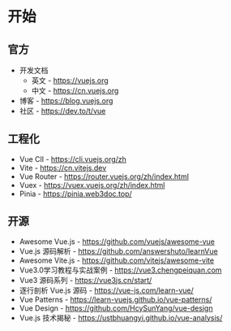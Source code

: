# 开始

## 官方

- 开发文档
  - 英文 - <https://vuejs.org>
  - 中文 - <https://cn.vuejs.org>
- 博客 - <https://blog.vuejs.org>
- 社区 - <https://dev.to/t/vue>

## 工程化

- Vue ClI - <https://cli.vuejs.org/zh>
- Vite - <https://cn.vitejs.dev>
- Vue Router - <https://router.vuejs.org/zh/index.html>
- Vuex - <https://vuex.vuejs.org/zh/index.html>
- Pinia - <https://pinia.web3doc.top/>

## 开源

- Awesome Vue.js - <https://github.com/vuejs/awesome-vue>
- Vue.js 源码解析 - <https://github.com/answershuto/learnVue>
- Awesome Vite.js - <https://github.com/vitejs/awesome-vite>
- Vue3.0学习教程与实战案例 - <https://vue3.chengpeiquan.com>
- Vue3 源码系列 - <https://vue3js.cn/start/>
- 逐行剖析 Vue.js 源码 - <https://vue-js.com/learn-vue/>
- Vue Patterns - <https://learn-vuejs.github.io/vue-patterns/>
- Vue Design - <https://github.com/HcySunYang/vue-design>
- Vue.js 技术揭秘 - <https://ustbhuangyi.github.io/vue-analysis/>
